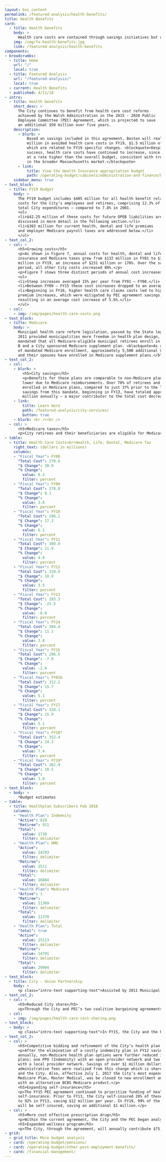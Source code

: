 ```yaml
---
layout: bos_content
permalink: /featured-analysis/health-benefits/
title: Health Benefits
card:
  - title: Health benefits
    body: >
      Health care costs are contained through savings initiatives but continue to grow. Learn more.
    img: /img/fa-health-benefits.jpg
    link: /featured-analysis/health-benefits
components:
- breadcrumbs:
  - title: Home
    url: "/"
    local: true
  - title: Featured Analysis
    url: "/featured-analysis/"
    local: true
  - current: Health Benefits
  - published: 4/11/18
- intro:
  - title: Health benefits
    short_desc: >
      The City continues to benefit from health care cost reforms 
      achieved by the Walsh Administration in the 2015 - 2020 Public 
      Employee Committee (PEC) Agreement, which is projected to save 
      an additional $50 million over five years. 
    description:
      - blurb: > 
          Based on savings included in this agreement, Boston will realize $11.6 
          million in avoided health care costs in FY19, $1.5 million of 
          which are related to FY19 specific changes. <blockquote>Despite this 
          success, health care costs have continued to increase, since FY16, 
          at a rate higher than the overall budget, consistent with trends 
          in the broader Massachusetts market.</blockquote>
      - link:
          title: View the Health Insurance appropriation budget
          path: /operating-budget/cabinets/administration-and-finance/health-insurance/
    sidebar_menu: true
- text_block:
  - title: FY19 Budget
    body: >
      The FY19 budget includes $405 million for all health benefit related 
      costs for the City’s employees and retirees, comprising 12.3% of 
      total City expenditures – compared to 7.8% in 2001.
      <ul>
      <li>$42.25 million of these costs for future OPEB liabilities are 
      discussed in more detail in the following section.</li>
      <li>$363 million for current health, dental and life premiums 
      and employer Medicare payroll taxes are addressed below.</li>
      </ul>
- text_col_2:
  - col: >
      <h5>Growing costs</h5>
      <p>As shown in Figure 7, annual costs for health, dental and life 
      insurance and Medicare taxes grew from $132 million in FY01 to $363 
      million in FY19, an increase of $231 million or 176%. Over the same 
      period, all other City costs increased 89%.</p>
      <p>Figure 7 shows three distinct periods of annual cost increases.</p>
      <ul>
      <li>Steep increases averaged 15% per year from FY01 – FY08.</li>
      <li>Between FY09 – FY15 these cost increases dropped to an average increase of 1% per year due to multiple factors. These factors include: state health reform legislation; cooperative efforts by the City and its unions to reduce both the City’s share of costs and total costs; and lower nationwide health care cost trends.</li>
      <li>Beginning in FY16, higher health care claims costs led to higher 
      premium increases, which were mitigated by PEC agreement savings, 
      resulting in an average cost increase of 5.6%.</li>
      </ul>
  - col:
    - img: /img/pages/health-care-costs.png
- text_block:
  - title: Medicare
    body: >
      Municipal health care reform legislation, passed by the State legislature in 
      2011 provided municipalities more freedom in health plan design, and also 
      mandated that all Medicare-eligible municipal retirees enroll in Medicare Part 
      B and a City sponsored Medicare supplement plan. <blockquote>As a direct result 
      of mandated Medicare enrollment, approximately 5,500 additional City retirees 
      and their spouses have enrolled in Medicare supplement plans.</blockquote>
- text_col_2:
  - col:
    - blurb: >
        <h5>City savings</h5>
        <p>Benefits for these plans are comparable to non-Medicare plans but costs are 
        lower due to Medicare reimbursements. Over 70% of retirees and spouses are now 
        enrolled in Medicare plans, compared to just 37% prior to the legislation. City 
        savings from this mandate, beginning in FY13, have totaled approximately $20 
        million annually – a major contributor to the total cost decrease in FY13.</p>
    - link:
        title: Learn more
        path: /featured-analysis/city-services/
        button: true
    - blurb: <br /><br />
  - col: >
      <h5>Medicare taxes</h5>
      <p>City retirees and their beneficiaries are eligible for Medicare through payment of Medicare payroll taxes during their working career.Medicare taxes are paid for all City employees who were hired after March 1986. City Medicare taxes, totaling $19.3 million in the FY18 budget, have increased an average 12.2% annually since FY01. This growth is due to increases in total payroll and also the increasing percentage of total employees who were hired after March 1986 and are impacted by the tax.  Also, more Medicare eligible employees are now beginning to retire, which will continue to increase the percentage of all retirees who will be enrolling into Medicare plans.</p>
- table:
  - title: Health Care Costs<br>Health, Life, Dental, Medicare Tax
    right_text: (dollars in millions)
    columns:
    - "Fiscal Year": FY08
      "Total Cost": 270.6
      "$ Change": 20.9
      "% Change":
        value: 8.4
        filter: percent
    - "Fiscal Year": FY09
      "Total Cost": 278.8
      "$ Change": 8.1
      "% Change":
        value: 3.0
        filter: percent
    - "Fiscal Year": FY10
      "Total Cost": 296.1
      "$ Change": 17.3
      "% Change":
        value: 6.2
        filter: percent
    - "Fiscal Year": FY11
      "Total Cost": 308.0
      "$ Change": 11.9
      "% Change":
        value: 4.0
        filter: percent
    - "Fiscal Year": FY12
      "Total Cost": 318.9
      "$ Change": 10.9
      "% Change":
        value: 3.5
        filter: percent
    - "Fiscal Year": FY13
      "Total Cost": 293.3
      "$ Change": -25.5
      "% Change":
        value: -8.0
        filter: percent
    - "Fiscal Year": FY14
      "Total Cost": 304.4
      "$ Change": 11.1
      "% Change":
        value: 3.8
        filter: percent
    - "Fiscal Year": FY15
      "Total Cost": 296.5
      "$ Change": -7.9
      "% Change":
        value: -2.6
        filter: percent
    - "Fiscal Year": FY016
      "Total Cost": 312.2
      "$ Change": 15.7
      "% Change":
        value: 5.1
        filter: percent
    - "Fiscal Year": FY17
      "Total Cost": 328.1
      "$ Change": 15.9
      "% Change":
        value: 5.1
        filter: percent
    - "Fiscal Year": FY18*
      "Total Cost": 352.4
      "$ Change": 24.3
      "% Change":
        value: 7.4
        filter: percent
    - "Fiscal Year": FY19*
      "Total Cost": 362.9
      "$ Change": 10.5
      "% Change":
        value: 3.0
        filter: percent
- text_block: 
  - body: >
      *Budget estimates
- table:
  - title: Healthplan Subscribers Feb 2018
    columns:
    - "Health Plan": Indemnity
      "Active": 819
      "Retiree": 911
      "Total": 
        value: 1730
        filter: delimiter
    - "Health Plan": HMO
      "Active": 
        value: 14293
        filter: delimiter
      "Retiree": 
        value: 2511
        filter: delimiter
      "Total": 
        value: 16804
        filter: delimiter
    - "Health Plan": Medicare
      "Active": 1
      "Retiree": 
        value: 11369
        filter: delimiter
      "Total": 
        value: 11370
        filter: delimiter
    - "Health Plan": Total
      "total": true
      "Active": 
        value: 15113
        filter: delimiter
      "Retiree": 
        value: 14791
        filter: delimiter
      "Total": 
        value: 29904
        filter: delimiter
- text_block:
  - title: City - Union Partnership
    body: >
      <p class="intro-text supporting-text">Assisted by 2011 Municipal Health Care Reform, the City adopted MGL Chapter 32B S.19 and began working closely with its thirty six unions, as represented through the Public Employee Committee (PEC), in making health care changes.</p>
- text_col_2:
  - col: >
      <h5>Reduced City share</h5>
      <p>Through the City and PEC’s two coalition bargaining agreements signed in 2011 and 2015, City employees and retirees are now paying a higher share of total health care costs through increased premium share and higher co-pays for office visits and pharmaceutical costs. The City’s share of total costs for its most popular non-Medicare health plan reduced from approximately 82% in FY11 to 77% in FY19. This is still higher than the estimated 68% employer share for a state employee enrolled in the Group Insurance Commission (GIC). <blockquote>Today, the City’s total annual health care costs are estimated to be over $27 million lower than they would have been if not for these changes.</blockquote></p>
  - col: 
    - img: /img/pages/health-care-cost-sharing.png
- text_block:
  - body: >
      <p class="intro-text supporting-text">In FY15, the City and the PEC entered into their second agreement, which is projected to reduce projected costs by approximately $50 million over five years. This most recent agreement is unique because it includes not only a continued increase in member cost share, but also multiple other approaches to containing total costs for both the City and members, including:</p>
- text_col_2:
  - col: >
      <h5>Competitive bidding and refinement of the City’s health plan options</h5>
      <p>After the elimination of a costly indemnity plan in FY12 saving several million dollars 
      annually, non-Medicare health plan options were further reduced in FY16 to three 
      plans: one PPO (Indemnity) with an open provider network and two HMO managed plans 
      with a local provider network. Savings of over $1 million dollars per year in 
      administrative fees were realized from this change which is shared by both employees 
      and the City. Also, effective July 1, 2017 the City’s most expensive 
      Medicare Plan, Master Medical, was be closed to new enrollment and will be replaced 
      with an alternative BCBS Medicare product.</p>
      <h5>Expanding self-insurance</h5>
      <p>The FY15 PEC agreement continued to prioritize funding of health care costs through 
      self-insurance. Prior to FY13, the City self-insured 20% of these costs, which increased 
      to 92% in FY13, saving $12 million per year. In FY19, 99% of the City’s health care costs 
      will be self-insured, saving an additional $1 million.</p>
  - col: >
      <h5>More cost effective prescription drug</h5>
      <p>Within the current agreement, the City and the PEC began analyzing options for more cost effective management of the City’s prescription benefits, which now total roughly $100 million per year for all plans. A lower cost Medicare prescription drug product will be included in the replacement plan for BCBS Master Medical, which is projected to save the City $1.4 million per year. The City and PEC will also continue to analyze options for carving out prescription drug management through a separate contract, as well as rebidding of the City’s six Medicare plans.</p>
      <h5>Expanded wellness program</h5>
      <p>The City, through the agreement, will annually contribute $75,000 toward wellness programs, managed through a sub-committee of the PEC. In 2018, a citywide digital platform was established through which city employees and family members can access information about fitness and nutrition programs, and participate in wellness challenges.</p>
- grid: 
  - grid_title: More budget analysis
  - card: /operating-budget/pensions/
  - card: /operating-budget/other-post-employment-benefits/
  - card: /financial-management/
---
```

